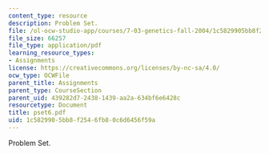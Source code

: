```yaml
---
content_type: resource
description: Problem Set.
file: /ol-ocw-studio-app/courses/7-03-genetics-fall-2004/1c5829905bb8f2546fb80c6d6456f59a_pset6.pdf
file_size: 66257
file_type: application/pdf
learning_resource_types:
- Assignments
license: https://creativecommons.org/licenses/by-nc-sa/4.0/
ocw_type: OCWFile
parent_title: Assignments
parent_type: CourseSection
parent_uid: 439282d7-2438-1439-aa2a-634bf6e6428c
resourcetype: Document
title: pset6.pdf
uid: 1c582990-5bb8-f254-6fb8-0c6d6456f59a
---
```

Problem Set.